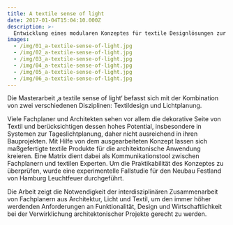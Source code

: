```yaml
---
title: A textile sense of light
date: 2017-01-04T15:04:10.000Z
description: >-
  Entwicklung eines modularen Konzeptes für textile Designlösungen zur Lichtplanung in der Architektur - mit der experimentellen Fallstudie des Neubauprojektes Festland von Leuchtfeuer in Hamburg 
images: 
  - /img/01_a-textile-sense-of-light.jpg
  - /img/02_a-textile-sense-of-light.jpg
  - /img/03_a-textile-sense-of-light.jpg
  - /img/04_a-textile-sense-of-light.jpg
  - /img/05_a-textile-sense-of-light.jpg
  - /img/06_a-textile-sense-of-light.jpg
---
```


Die Masterarbeit ‚a textile sense of light‘ befasst sich mit der Kombination von zwei verschiedenen Disziplinen: Textildesign und Lichtplanung. 

Viele Fachplaner und Architekten sehen vor allem die dekorative Seite von Textil und berücksichtigen dessen hohes Potential, insbesondere in Systemen zur Tageslichtplanung, daher nicht ausreichend in ihren Bauprojekten. Mit Hilfe von dem ausgearbeiteten Konzept lassen sich maßgefertigte textile Produkte für die architektonische Anwendung kreieren. Eine Matrix dient dabei als Kommunikationstool zwischen Fachplanern und textilen Experten. Um die Praktikabilität des Konzeptes zu überprüfen, wurde eine experimentelle Fallstudie für den Neubau Festland von Hamburg Leuchtfeuer durchgeführt. 

Die Arbeit zeigt die Notwendigkeit der interdisziplinären Zusammenarbeit von Fachplanern aus Architektur, Licht und Textil, um den immer höher werdenden Anforderungen an Funktionalität, Design und Wirtschaftlichkeit bei der Verwirklichung architektonischer Projekte gerecht zu werden.
